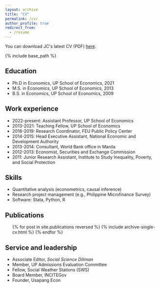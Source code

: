 ```yaml
---
layout: archive
title: "CV"
permalink: /cv/
author_profile: true
redirect_from:
  - /resume
---
```


You can download JC's latest CV (PDF) [here](/files/jcp_acadcv.pdf).

{% include base_path %}

Education
------
* Ph.D in Economics, UP School of Economics, 2021
* M.S. in Economics, UP School of Economics, 2013
* B.S. in Economics, UP School of Economics, 2009

Work experience
------
* 2022-present: Assistant Professor, UP School of Economics
* 2013-2021: Teaching Fellow, UP School of Economics
* 2018-2019: Research Coordinator, FEU Public Policy Center
* 2014-2015: Head Executive Assistant, National Economic and Development Authority
* 2013-2014: Consultant, World Bank office in Manila
* 2012-2013: Economist, Securities and Exchange Commission
* 2011: Junior Research Assistant, Institute to Study Inequality, Poverty, and Social Protection
  
Skills
------
* Quantitative analysis (econometrics, causal inference)
* Research project management (e.g., Philippine Microfinance Survey)
* Software: Stata, Python, R

Publications
------
  <ul>{% for post in site.publications reversed %}
    {% include archive-single-cv.html %}
  {% endfor %}</ul>
  
Service and leadership
------
* Associate Editor, <em>Social Science Diliman</em>
* Member, UP Admissions Evaluation Committee
* Fellow, Social Weather Stations (SWS)
* Board Member, INCITEGov
* Founder, Usapang Econ